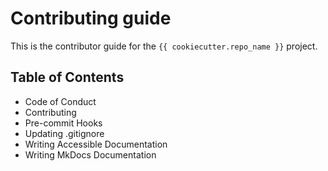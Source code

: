 # Contributing guide

This is the contributor guide for the `{{ cookiecutter.repo_name }}` project.

## Table of Contents

- Code of Conduct
- Contributing
- Pre-commit Hooks
- Updating .gitignore
- Writing Accessible Documentation
- Writing MkDocs Documentation